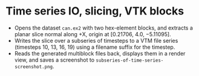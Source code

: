 # Time series IO, slicing, VTK blocks

- Opens the dataset `can.ex2` with two hex-element blocks, and extracts a planar slice normal along +X, origin at [0.21706, 4.0, −5.11095].
- Writes the slice over a subseries of timesteps to a VTM file series (timesteps 10, 13, 16, 19) using a filename suffix for the timestep.
- Reads the generated multiblock files back, displays them in a render view, and saves a screenshot to `subseries-of-time-series-screenshot.png`.
